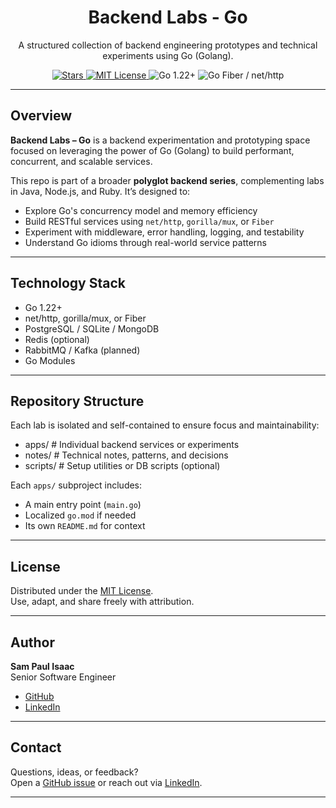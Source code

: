 <h1 align="center">Backend Labs - Go</h1>

<p align="center">
  A structured collection of backend engineering prototypes and technical experiments using Go (Golang).
</p>

<p align="center">
  <a href="https://github.com/SamPaulIsaac/backend-labs-go/stargazers">
    <img src="https://img.shields.io/github/stars/SamPaulIsaac/backend-labs-go?style=social" alt="Stars">
  </a>
  <a href="https://github.com/SamPaulIsaac/backend-labs-go/blob/main/LICENSE">
    <img src="https://img.shields.io/github/license/SamPaulIsaac/backend-labs-go.svg" alt="MIT License">
  </a>
  <img src="https://img.shields.io/badge/Go-1.22%2B-blue.svg" alt="Go 1.22+">
  <img src="https://img.shields.io/badge/Fiber%20or%20net%2Fhttp-lightgrey.svg" alt="Go Fiber / net/http">
</p>

---

## Overview

**Backend Labs – Go** is a backend experimentation and prototyping space focused on leveraging the power of Go (Golang) to build performant, concurrent, and scalable services.

This repo is part of a broader **polyglot backend series**, complementing labs in Java, Node.js, and Ruby. It’s designed to:

- Explore Go's concurrency model and memory efficiency
- Build RESTful services using `net/http`, `gorilla/mux`, or `Fiber`
- Experiment with middleware, error handling, logging, and testability
- Understand Go idioms through real-world service patterns

---

## Technology Stack

- Go 1.22+
- net/http, gorilla/mux, or Fiber
- PostgreSQL / SQLite / MongoDB
- Redis (optional)
- RabbitMQ / Kafka (planned)
- Go Modules

---

## Repository Structure

Each lab is isolated and self-contained to ensure focus and maintainability:
- apps/ # Individual backend services or experiments
- notes/ # Technical notes, patterns, and decisions
- scripts/ # Setup utilities or DB scripts (optional)


Each `apps/` subproject includes:
- A main entry point (`main.go`)
- Localized `go.mod` if needed
- Its own `README.md` for context

---

## License

Distributed under the [MIT License](./LICENSE).  
Use, adapt, and share freely with attribution.

---

## Author

**Sam Paul Isaac**  
Senior Software Engineer  
- [GitHub](https://github.com/SamPaulIsaac)  
- [LinkedIn](https://www.linkedin.com/in/sampaulisaac/)

---

## Contact

Questions, ideas, or feedback?  
Open a [GitHub issue](https://github.com/SamPaulIsaac/backend-labs-go/issues) or reach out via [LinkedIn](https://www.linkedin.com/in/sampaulisaac/).

---
